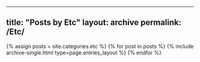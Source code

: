 ---
title: "Posts by Etc"
layout: archive
permalink: /Etc/
--

{% assign posts = site.categories.etc %} {% for post in posts %} {% include archive-single.html type=page.entries_layout %} {% endfor %}
